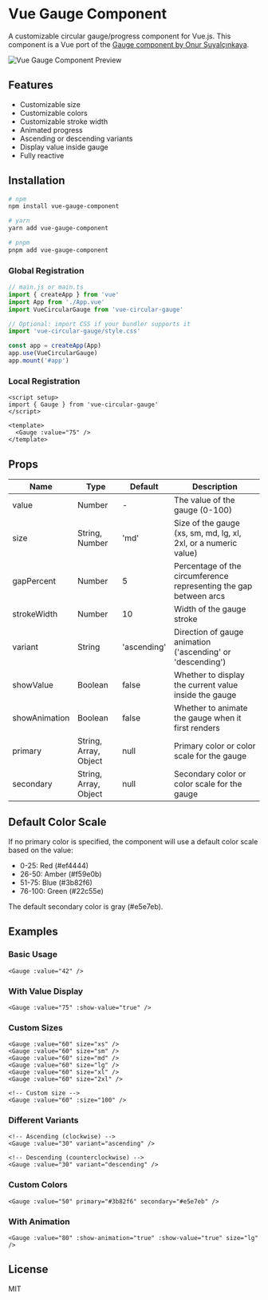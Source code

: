 # Vue Gauge Component

A customizable circular gauge/progress component for Vue.js. This component is a Vue port of the [Gauge component by Onur Şuyalçınkaya](https://github.com/suyalcinkaya/gauge).

![Vue Gauge Component Preview](https://gauge.gokhanozturk.io/preview.png)

## Features

- Customizable size
- Customizable colors
- Customizable stroke width
- Animated progress
- Ascending or descending variants
- Display value inside gauge
- Fully reactive

## Installation

```bash
# npm
npm install vue-gauge-component

# yarn
yarn add vue-gauge-component

# pnpm
pnpm add vue-gauge-component
```

### Global Registration

```js
// main.js or main.ts
import { createApp } from 'vue'
import App from './App.vue'
import VueCircularGauge from 'vue-circular-gauge'

// Optional: import CSS if your bundler supports it
import 'vue-circular-gauge/style.css'

const app = createApp(App)
app.use(VueCircularGauge)
app.mount('#app')
```

### Local Registration

```vue
<script setup>
import { Gauge } from 'vue-circular-gauge'
</script>

<template>
  <Gauge :value="75" />
</template>
```

## Props

| Name          | Type                  | Default     | Description                                                       |
| ------------- | --------------------- | ----------- | ----------------------------------------------------------------- |
| value         | Number                | -           | The value of the gauge (0-100)                                    |
| size          | String, Number        | 'md'        | Size of the gauge (xs, sm, md, lg, xl, 2xl, or a numeric value)   |
| gapPercent    | Number                | 5           | Percentage of the circumference representing the gap between arcs |
| strokeWidth   | Number                | 10          | Width of the gauge stroke                                         |
| variant       | String                | 'ascending' | Direction of gauge animation ('ascending' or 'descending')        |
| showValue     | Boolean               | false       | Whether to display the current value inside the gauge             |
| showAnimation | Boolean               | false       | Whether to animate the gauge when it first renders                |
| primary       | String, Array, Object | null        | Primary color or color scale for the gauge                        |
| secondary     | String, Array, Object | null        | Secondary color or color scale for the gauge                      |

## Default Color Scale

If no primary color is specified, the component will use a default color scale based on the value:

- 0-25: Red (#ef4444)
- 26-50: Amber (#f59e0b)
- 51-75: Blue (#3b82f6)
- 76-100: Green (#22c55e)

The default secondary color is gray (#e5e7eb).

## Examples

### Basic Usage

```vue
<Gauge :value="42" />
```

### With Value Display

```vue
<Gauge :value="75" :show-value="true" />
```

### Custom Sizes

```vue
<Gauge :value="60" size="xs" />
<Gauge :value="60" size="sm" />
<Gauge :value="60" size="md" />
<Gauge :value="60" size="lg" />
<Gauge :value="60" size="xl" />
<Gauge :value="60" size="2xl" />

<!-- Custom size -->
<Gauge :value="60" :size="100" />
```

### Different Variants

```vue
<!-- Ascending (clockwise) -->
<Gauge :value="30" variant="ascending" />

<!-- Descending (counterclockwise) -->
<Gauge :value="30" variant="descending" />
```

### Custom Colors

```vue
<Gauge :value="50" primary="#3b82f6" secondary="#e5e7eb" />
```

### With Animation

```vue
<Gauge :value="80" :show-animation="true" :show-value="true" size="lg" />
```

## License

MIT
